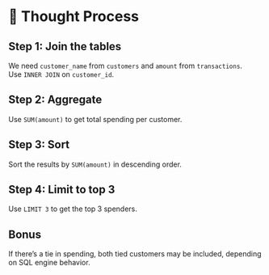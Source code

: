 # 💭 Thought Process

## Step 1: Join the tables
We need `customer_name` from `customers` and `amount` from `transactions`.  
Use `INNER JOIN` on `customer_id`.

## Step 2: Aggregate
Use `SUM(amount)` to get total spending per customer.

## Step 3: Sort
Sort the results by `SUM(amount)` in descending order.

## Step 4: Limit to top 3
Use `LIMIT 3` to get the top 3 spenders.

## Bonus
If there’s a tie in spending, both tied customers may be included, depending on SQL engine behavior.
